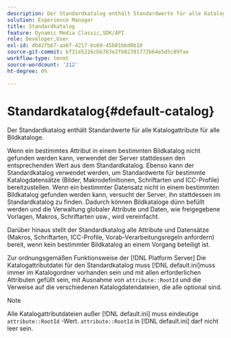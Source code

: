 ```yaml
---
description: Der Standardkatalog enthält Standardwerte für alle Katalogattribute für alle Bildkataloge.
solution: Experience Manager
title: Standardkatalog
feature: Dynamic Media Classic,SDK/API
role: Developer,User
exl-id: db42fb67-aa6f-4217-bc69-45b01bbd0b10
source-git-commit: bf31e5226cbb763e2fb82391772b64e5d5c89fae
workflow-type: tm+mt
source-wordcount: '212'
ht-degree: 0%

---
```


# Standardkatalog{#default-catalog}

Der Standardkatalog enthält Standardwerte für alle Katalogattribute für alle Bildkataloge.

Wenn ein bestimmtes Attribut in einem bestimmten Bildkatalog nicht gefunden werden kann, verwendet der Server stattdessen den entsprechenden Wert aus dem Standardkatalog. Ebenso kann der Standardkatalog verwendet werden, um Standardwerte für bestimmte Katalogdatensätze (Bilder, Makrodefinitionen, Schriftarten und ICC-Profile) bereitzustellen. Wenn ein bestimmter Datensatz nicht in einem bestimmten Bildkatalog gefunden werden kann, versucht der Server, ihn stattdessen im Standardkatalog zu finden. Dadurch können Bildkataloge dünn befüllt werden und die Verwaltung globaler Attribute und Daten, wie freigegebene Vorlagen, Makros, Schriftarten usw., wird vereinfacht.

Darüber hinaus stellt der Standardkatalog alle Attribute und Datensätze (Makros, Schriftarten, ICC-Profile, Vorab-Verarbeitungsregeln anfordern) bereit, wenn kein bestimmter Bildkatalog an einem Vorgang beteiligt ist.

Zur ordnungsgemäßen Funktionsweise der [!DNL Platform Server] Die Katalogattributdatei für den Standardkatalog muss [!DNL default.ini]muss immer im Katalogordner vorhanden sein und mit allen erforderlichen Attributen gefüllt sein, mit Ausnahme von `attribute::RootId` und die Verweise auf die verschiedenen Katalogdatendateien, die alle optional sind.

>[!NOTE]
>
>Alle Katalogattributdateien außer [!DNL default.ini] muss eindeutige `attribute::RootId` -Wert. `attribute::RootId` in [!DNL default.ini] darf nicht leer sein.
